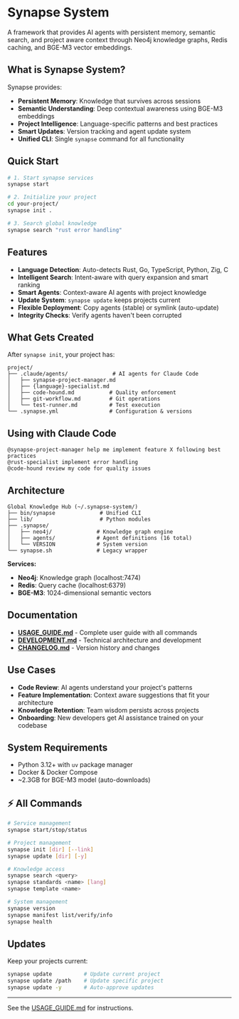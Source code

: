 # Synapse System

A framework that provides AI agents with persistent memory, semantic search, and project aware context through Neo4j knowledge graphs, Redis caching, and BGE-M3 vector embeddings.

## What is Synapse System?

Synapse provides:

- **Persistent Memory**: Knowledge that survives across sessions
- **Semantic Understanding**: Deep contextual awareness using BGE-M3 embeddings
- **Project Intelligence**: Language-specific patterns and best practices
- **Smart Updates**: Version tracking and agent update system
- **Unified CLI**: Single `synapse` command for all functionality

## Quick Start

```bash
# 1. Start synapse services
synapse start

# 2. Initialize your project
cd your-project/
synapse init .

# 3. Search global knowledge
synapse search "rust error handling"
```

## Features

- **Language Detection**: Auto-detects Rust, Go, TypeScript, Python, Zig, C
- **Intelligent Search**: Intent-aware with query expansion and smart ranking
- **Smart Agents**: Context-aware AI agents with project knowledge
- **Update System**: `synapse update` keeps projects current
- **Flexible Deployment**: Copy agents (stable) or symlink (auto-update)
- **Integrity Checks**: Verify agents haven't been corrupted

##  What Gets Created

After `synapse init`, your project has:

```
project/
├── .claude/agents/              # AI agents for Claude Code
│   ├── synapse-project-manager.md
│   ├── {language}-specialist.md
│   ├── code-hound.md           # Quality enforcement
│   ├── git-workflow.md         # Git operations
│   └── test-runner.md          # Test execution
└── .synapse.yml                # Configuration & versions
```

##  Using with Claude Code

```
@synapse-project-manager help me implement feature X following best practices
@rust-specialist implement error handling
@code-hound review my code for quality issues
```

##  Architecture

```
Global Knowledge Hub (~/.synapse-system/)
├── bin/synapse              # Unified CLI
├── lib/                     # Python modules
├── .synapse/
│   ├── neo4j/              # Knowledge graph engine
│   ├── agents/             # Agent definitions (16 total)
│   └── VERSION             # System version
└── synapse.sh              # Legacy wrapper
```

**Services:**
- **Neo4j**: Knowledge graph (localhost:7474)
- **Redis**: Query cache (localhost:6379)
- **BGE-M3**: 1024-dimensional semantic vectors

##  Documentation

- **[USAGE_GUIDE.md](USAGE_GUIDE.md)** - Complete user guide with all commands
- **[DEVELOPMENT.md](DEVELOPMENT.md)** - Technical architecture and development
- **[CHANGELOG.md](CHANGELOG.md)** - Version history and changes

##  Use Cases

- **Code Review**: AI agents understand your project's patterns
- **Feature Implementation**: Context aware suggestions that fit your architecture
- **Knowledge Retention**: Team wisdom persists across projects
- **Onboarding**: New developers get AI assistance trained on your codebase

##  System Requirements

- Python 3.12+ with `uv` package manager
- Docker & Docker Compose
- ~2.3GB for BGE-M3 model (auto-downloads)

## ⚡ All Commands

```bash
# Service management
synapse start/stop/status

# Project management
synapse init [dir] [--link]
synapse update [dir] [-y]

# Knowledge access
synapse search <query>
synapse standards <name> [lang]
synapse template <name>

# System management
synapse version
synapse manifest list/verify/info
synapse health
```

##  Updates

Keep your projects current:

```bash
synapse update          # Update current project
synapse update /path    # Update specific project
synapse update -y       # Auto-approve updates
```

---

See the [USAGE_GUIDE.md](USAGE_GUIDE.md) for instructions.
